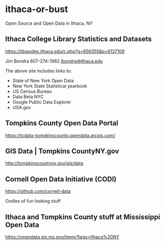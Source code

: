 # ithaca-or-bust
Open Source and Open Data in Ithaca, NY

## Ithaca College Library Statistics and Datasets
https://libguides.ithaca.edu/c.php?g=856355&p=6137109

Jim Bondra
607-274-1962
jbondra@ithaca.edu

The above site includes links to:
- State of New York Open Data
- New York State Statistical yearbook
- US Census Bureau
- Data Beta NYC
- Google Public Data Explorer
- USA.gov

## Tompkins County Open Data Portal
https://tcdata-tompkinscounty.opendata.arcgis.com/

## GIS Data | Tompkins CountyNY.gov
http://tompkinscountyny.gov/gis/data

## Cornell Open Data Initiative (CODI)
https://github.com/cornell-data

Oodles of fun looking stuff

## Ithaca and Tompkins County stuff at Mississippi Open Data
https://opendata.gis.ms.gov/items?tags=Ithaca%20NY